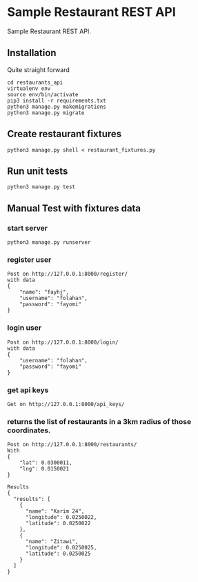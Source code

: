 # Sample Restaurant REST API 

Sample Restaurant REST API.

## Installation
Quite straight forward
```
cd restaurants_api
virtualenv env
source env/bin/activate
pip3 install -r requirements.txt
python3 manage.py makemigrations
python3 manage.py migrate
```

## Create restaurant fixtures
```
python3 manage.py shell < restaurant_fixtures.py
```

## Run unit tests
```
python3 manage.py test
```

## Manual Test with fixtures data
### start server
```
python3 manage.py runserver
```

### register user
```
Post on http://127.0.0.1:8000/register/
with data
{
	"name": "fayhj",
	"username": "folahan",
	"password": "fayomi"
}
```

### login user
```
Post on http://127.0.0.1:8000/login/
with data
{
	"username": "folahan",
	"password": "fayomi"
}
```

### get api keys
```
Get on http://127.0.0.1:8000/api_keys/
```

### returns the list of restaurants in a 3km radius of those coordinates.
```
Post on http://127.0.0.1:8000/restaurants/ 
With
{
	"lat": 0.0300011,
	"lng": 0.0150021
}

Results
{
  "results": [
    {
      "name": "Karim 24",
      "longitude": 0.0250022,
      "latitude": 0.0250022
    },
    {
      "name": "Zitawi",
      "longitude": 0.0250025,
      "latitude": 0.0250025
    }
  ]
}
```